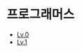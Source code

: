 # 프로그래머스

+ [Lv.0](https://github.com/SeonBap/TIL/blob/main/programmers/Lv.0#readme)
+ [Lv.1](https://github.com/SeonBap/TIL/blob/main/programmers/Lv.1#readme)
